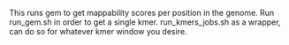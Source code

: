 This runs gem to get mappability scores per position in the genome.
Run run_gem.sh in order to get a single kmer.
run_kmers_jobs.sh as a wrapper, can do so for whatever kmer window you desire.